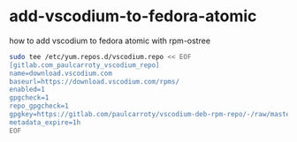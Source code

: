 # add-vscodium-to-fedora-atomic
how to add vscodium to fedora atomic with rpm-ostree


```bash
sudo tee /etc/yum.repos.d/vscodium.repo << EOF
[gitlab.com_paulcarroty_vscodium_repo]
name=download.vscodium.com
baseurl=https://download.vscodium.com/rpms/
enabled=1
gpgcheck=1
repo_gpgcheck=1
gpgkey=https://gitlab.com/paulcarroty/vscodium-deb-rpm-repo/-/raw/master/pub.gpg
metadata_expire=1h
EOF
```
